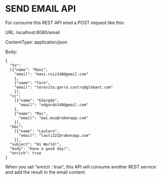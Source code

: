 # SEND EMAIL API
For consume this REST API sned a POST request like this:

URL: localhost:8080/email

ContentType: application/json

Body:
```
{
  "to":
  [{"name": "Maxi",
    "email": "maxi.ruiz140@gmail.com"
	},
	{"name": "Tere",
    "email": "teresita.garro.castro@globant.com"
	}],
  "cc":
    [{"name": "Edargdo",
      "email": "edgardo140@gmail.com"
  	},
  	{"name": "Mai",
      "email": "mai.mua@rakenapp.com"
  	}],
  "bbc":
    [{"name": "Lautaro",
      "email": "lauti321@rakenapp.com"
  	}],
  "subject": "Hi World!",
  "body": "Have a good day!",
  "enrich": true
}
```

When you set "enrich : true", this API will consume another REST service and add the result in the email content.
